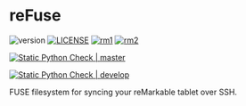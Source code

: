 # reFuse
![version](https://img.shields.io/badge/version-1.0p1-blue)
[![LICENSE](https://img.shields.io/badge/LICENSE-GPL_v3-blue)](https://www.gnu.org/licenses/)
[![rm1](https://img.shields.io/badge/rM1-not_tested-orange)](https://remarkable.com/store/remarkable)
[![rm2](https://img.shields.io/badge/rM2-supported-green)](https://remarkable.com/store/remarkable-2)



[![Static Python Check | master](https://github.com/cloudsftp/reFuse/actions/workflows/python_analysis_master.yml/badge.svg)](https://github.com/cloudsftp/reFuse/actions/workflows/python_analysis_master.yml)

[![Static Python Check | develop](https://github.com/cloudsftp/reFuse/actions/workflows/python_analysis_develop.yml/badge.svg?branch=develop)](https://github.com/cloudsftp/reFuse/actions/workflows/python_analysis.yml)


FUSE filesystem for syncing your reMarkable tablet over SSH.

